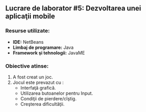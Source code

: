 ## Lucrare de laborator #5: Dezvoltarea unei aplicaţii mobile

### Resurse utilizate:
- **IDE:** NetBeans
- **Limbaj de programare:** Java
- **Framework şi tehnologii:** JavaME

### Obiective atinse:
1. A fost creat un joc.
2. Jocul este prevazut cu :
	- Interfaţă grafică.
	- Utilizarea butoanelor pentru Input.
    - Condiţii de pierdere/cîştig.
    - Creşterea dificultăţii.
